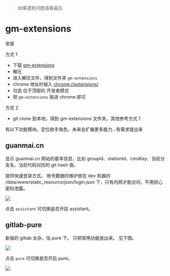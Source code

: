 > 如果遇到问题请看最后

# gm-extensions

安装

方式 1
- 下载 [gm-extensions](https://codeload.github.com/gmfe/gm-extensions/zip/master)
- 解压
- 进入解压文件，得到文件夹 `gm-extensions`
- chrome 地址栏输入 [chrome://extensions/](chrome://extensions/)
- 勾选 位于顶部的 开发者模式
- 把 `gm-extensions` 拖进 chrome 即可

方式 2
- git clone 到本地，得到 gm-extensions 文件夹，其他参考方式 1 

有以下功能模块。定位助手角色，未来会扩展更多能力...有需求提出来

## guanmai.cn

显示 guanmai.cn 网站的基本信息，比如 groupId、stationId、cmsKey、当前分支名、当前代码对应的 git hash 值。 

提供快速登录方式。 
账号数据的维护放在 dev 机器的 /data/www/static_resource/json/login.json 下，只有内网才能访问，不用担心密码泄露。

![](http://7xlnio.com1.z0.glb.clouddn.com/18-7-19/58404351.jpg)

点击 `assistant` 可切换是否开启 assistant。

## gitlab-pure

新版的 gitlab 太杂，估 pure 下。 只把常用功能放出来。 见下图。 

![](http://7xlnio.com1.z0.glb.clouddn.com/17-11-6/13530519.jpg)

点击 `pure` 可切换是否开启 pure。

![](http://7xlnio.com1.z0.glb.clouddn.com/17-11-6/58104184.jpg)
